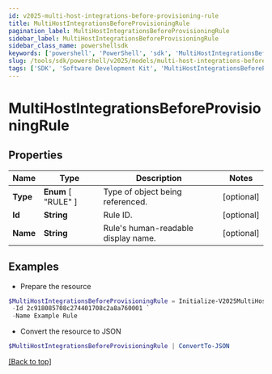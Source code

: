 ```yaml
---
id: v2025-multi-host-integrations-before-provisioning-rule
title: MultiHostIntegrationsBeforeProvisioningRule
pagination_label: MultiHostIntegrationsBeforeProvisioningRule
sidebar_label: MultiHostIntegrationsBeforeProvisioningRule
sidebar_class_name: powershellsdk
keywords: ['powershell', 'PowerShell', 'sdk', 'MultiHostIntegrationsBeforeProvisioningRule', 'V2025MultiHostIntegrationsBeforeProvisioningRule'] 
slug: /tools/sdk/powershell/v2025/models/multi-host-integrations-before-provisioning-rule
tags: ['SDK', 'Software Development Kit', 'MultiHostIntegrationsBeforeProvisioningRule', 'V2025MultiHostIntegrationsBeforeProvisioningRule']
---
```



# MultiHostIntegrationsBeforeProvisioningRule

## Properties

Name | Type | Description | Notes
------------ | ------------- | ------------- | -------------
**Type** |  **Enum** [  "RULE" ] | Type of object being referenced. | [optional] 
**Id** | **String** | Rule ID. | [optional] 
**Name** | **String** | Rule's human-readable display name. | [optional] 

## Examples

- Prepare the resource
```powershell
$MultiHostIntegrationsBeforeProvisioningRule = Initialize-V2025MultiHostIntegrationsBeforeProvisioningRule  -Type RULE `
 -Id 2c918085708c274401708c2a8a760001 `
 -Name Example Rule
```

- Convert the resource to JSON
```powershell
$MultiHostIntegrationsBeforeProvisioningRule | ConvertTo-JSON
```


[[Back to top]](#) 


